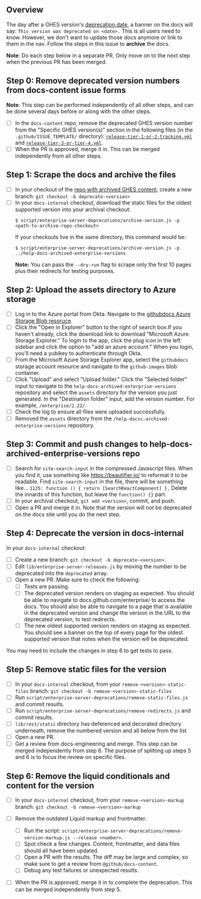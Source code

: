## Overview

The day after a GHES version's [deprecation date](https://github.com/github/docs-internal/tree/main/lib/enterprise-dates.json), a banner on the docs will say: `This version was deprecated on <date>.` This is all users need to know. However, we don't want to update those docs anymore or link to them in the nav.  Follow the steps in this issue to **archive** the docs.

**Note**: Do each step below in a separate PR. Only move on to the next step when the previous PR has been merged.

## Step 0: Remove deprecated version numbers from docs-content issue forms

**Note**: This step can be performed independently of all other steps, and can be done several days before or along with the other steps. 

- [ ] In the `docs-content` repo, remove the deprecated GHES version number from the "Specific GHES version(s)" section in the following files (in the `.github/ISSUE_TEMPLATE/` directory): [`release-tier-1-or-2-tracking.yml`](https://github.com/github/docs-content/blob/main/.github/ISSUE_TEMPLATE/release-tier-1-or-2-tracking.yml) and [`release-tier-3-or-tier-4.yml`](https://github.com/github/docs-content/blob/main/.github/ISSUE_TEMPLATE/release-tier-3-or-tier-4.yml).
- [ ] When the PR is approved, merge it in. This can be merged independently from all other steps. 

## Step 1: Scrape the docs and archive the files

- [ ] In your checkout of the [repo with archived GHES content](https://github.com/github/help-docs-archived-enterprise-versions), create a new branch: `git checkout -b deprecate-<version>`
- [ ] In your `docs-internal` checkout, download the static files for the oldest supported version into your archival checkout:
    ```
    $ script/enterprise-server-deprecations/archive-version.js -p <path-to-archive-repo-checkout>
    ```
    If your checkouts live in the same directory, this command would be:
    ```
    $ script/enterprise-server-deprecations/archive-version.js -p ../help-docs-archived-enterprise-versions
    ```
    **Note:** You can pass the `--dry-run` flag to scrape only the first 10 pages plus their redirects for testing purposes.
  
## Step 2: Upload the assets directory to Azure storage

- [ ] Log in to the Azure portal from Okta. Navigate to the [githubdocs Azure Storage Blob resoruce](https://portal.azure.com/#@githubazure.onmicrosoft.com/resource/subscriptions/fa6134a7-f27e-4972-8e9f-0cedffa328f1/resourceGroups/docs-production/providers/Microsoft.Storage/storageAccounts/githubdocs/overview).
- [ ] Click the "Open in Explorer" button to the right of search box.If you haven't already, click the download link to download "Microsoft Azure Storage Explorer." To login to the app, click the plug icon in the left sidebar and click the option to "add an azure account." When you login, you'll need a yubikey to authenticate through Okta.
- [ ] From the Microsoft Azure Storage Explorer app, select the `githubdocs` storage account resource and navigate to the `github-images` blob container. 
- [ ] Click "Upload" and select "Upload folder." Click the "Selected folder" input to navigate to the `help-docs-archived-enterprise-versions` repository and select the `assets` directory for the version you just generated. In the "Destination folder" input, add the version number. For example, `/enterprise/2.22/`.
- [ ] Check the log to ensure all files were uploaded successfully.
- [ ] Removed the `assets` directory from the `/help-docsc-archived-enterprise-versions` repository.

## Step 3: Commit and push changes to help-docs-archived-enterprise-versions repo

- [ ] Search for `site-search-input` in the compressed Javascript files. When you find it, use something like https://beautifier.io/ to reformat it to be readable. Find `site-search-input` in the file, there will be something like... `1125: function () { return [SearchReactComponent] },` Delete the innards of this function, but leave the `function() {}` part.
- [ ] In your archival checkout, `git add <version>`, commit, and push.
- [ ] Open a PR and merge it in. Note that the version will _not_ be deprecated on the docs site until you do the next step.

## Step 4: Deprecate the version in docs-internal

In your `docs-internal` checkout:
- [ ] Create a new branch: `git checkout -b deprecate-<version>`.
- [ ] Edit `lib/enterprise-server-releases.js` by moving the number to be deprecated into the `deprecated` array.
- [ ] Open a new PR. Make sure to check the following:
    - [ ] Tests are passing.
    - [ ] The deprecated version renders on staging as expected. You should be able to navigate to docs.github.com/enterprise/<DEPRECATED VERSION> to access the docs. You should also be able to navigate to a page that is available in the deprecated version and change the version in the URL to the deprecated version, to test redirects.
    - [ ] The new oldest supported version renders on staging as expected. You should see a banner on the top of every page for the oldest supported version that notes when the version will be deprecated.
    
You may need to include the changes in step 6 to get tests to pass.

## Step 5: Remove static files for the version

- [ ] In your `docs-internal` checkout, from your `remove-<version>-static-files` branch: `git checkout -b remove-<version>-static-files`
- [ ] Run `script/enterprise-server-deprecations/remove-static-files.js` and commit results.
- [ ] Run `script/enterprise-server-deprecations/remove-redirects.js` and commit results.
- [ ] `lib/rest/static` directory has deferenced and decorated directory underneath, remove the numbered version and all below from the list
- [ ] Open a new PR.
- [ ] Get a review from docs-engineering and merge. This step can be merged independently from step 6. The purpose of splitting up steps 5 and 6 is to focus the review on specific files.

## Step 6: Remove the liquid conditionals and content for the version

- [ ] In your `docs-internal` checkout, from your `remove-<version>-markup` branch: `git checkout -b remove-<version>-markup`
- [ ] Remove the outdated Liquid markup and frontmatter.
    - [ ] Run the script: `script/enterprise-server-deprecations/remove-version-markup.js --release <number>`.
    - [ ] Spot check a few changes. Content, frontmatter, and data files should all have been updated.
    - [ ] Open a PR with the results. The diff may be large and complex, so make sure to get a review from `@github/docs-content`.
    - [ ] Debug any test failures or unexpected results. 
- [ ] When the PR is approved, merge it in to complete the deprecation. This can be merged independently from step 5. 

